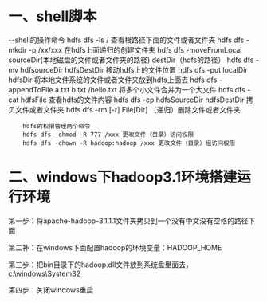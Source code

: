 # 一、shell脚本

--shell的操作命令
		hdfs dfs -ls / 查看根路径下面的文件或者文件夹
		hdfs dfs -mkdir -p /xx/xxx	在hdfs上面递归的创建文件夹
		hdfs dfs -moveFromLocal sourceDir(本地磁盘的文件或者文件夹的路径) destDir（hdfs的路径）
		hdfs dfs -mv hdfsourceDir hdfsDestDir 移动hdfs上的文件位置
		hdfs dfs -put localDir hdfsDir	将本地文件系统的文件或者文件夹放到hdfs上面去
		hdfs dfs -appendToFile	a.txt b.txt /hello.txt 将多个小文件合并为一个大文件
		hdfs dfs -cat hdfsFile	查看hdfs的文件内容
		hdfs dfs -cp hdfsSourceDir hdfsDestDir	拷贝文件或者文件夹
		hdfs dfs -rm [-r] File[Dir]	（递归）删除文件或者文件夹
		

		hdfs的权限管理两个命令
		hdfs dfs -chmod -R 777 /xxx 更改文件（目录）访问权限
		hdfs dfs -chown	-R hadoop:hadoop /xxx 更改文件（目录）组访问权限

# 二、windows下hadoop3.1环境搭建运行环境

第一步：将apache-hadoop-3.1.1.1文件夹拷贝到一个没有中文没有空格的路径下面

第二补：在windows下面配置hadoop的环境变量：HADOOP_HOME

第三步：把bin目录下的hadoop.dll文件放到系统盘里面去，c:\\windows\System32

第四步：关闭windows重启

